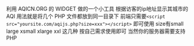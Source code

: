 利用 AQICN.ORG 的 WIDGET 做的一个小工具
根据访客的ip地址显示其城市的 AQI
用法就是将几个 PHP 文件都放到同一目录下
前端只需要`<script src="yoursite.com/aqijs.php?size=xxx"></script>`
即可使用
size有small large xsmall xlarge xxl 这几种 按自己需求使用即可
当然你的服务器需要支持 PHP
